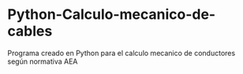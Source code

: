 # Python-Calculo-mecanico-de-cables
Programa creado en Python para el calculo mecanico de conductores según normativa AEA
